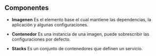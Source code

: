 ##  Componentes

- **Imagenen**
    Es el elemento base el cual mantiene las dependencias, la aplicación y
    algunas configuraciones.

- **Contenedor**
    Es una instancia de una imagen, puede sobrescribir las configuraciones por
    defecto.

- **Stacks**
    Es un conjunto de contenedores que definen un servicio.
